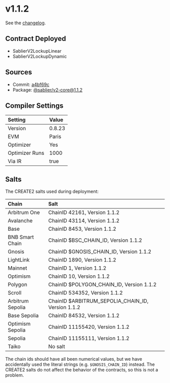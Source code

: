 # v1.1.2

See the [changelog](https://github.com/sablier-labs/v2-periphery/blob/main/CHANGELOG.md).

## Contract Deployed

- SablierV2LockupLinear
- SablierV2LockupDynamic

## Sources

- Commit: [a4bf69c](https://github.com/sablier-labs/v2-core/commit/a4bf69cf7024006b9a324eef433f20b74597eaaf)
- Package: [@sablier/v2-core@1.1.2](https://npmjs.com/package/@sablier/v2-core/v/1.1.2)

## Compiler Settings

| Setting        | Value  |
| :------------- | :----- |
| Version        | 0.8.23 |
| EVM            | Paris  |
| Optimizer      | Yes    |
| Optimizer Runs | 1000   |
| Via IR         | true   |

## Salts

The CREATE2 salts used during deployment:

| Chain            | Salt                                              |
| :--------------- | :------------------------------------------------ |
| Arbitrum One     | ChainID 42161, Version 1.1.2                      |
| Avalanche        | ChainID 43114, Version 1.1.2                      |
| Base             | ChainID 8453, Version 1.1.2                       |
| BNB Smart Chain  | ChainID $BSC_CHAIN_ID, Version 1.1.2              |
| Gnosis           | ChainID $GNOSIS_CHAIN_ID, Version 1.1.2           |
| LightLink        | ChainID 1890, Version 1.1.2                       |
| Mainnet          | ChainID 1, Version 1.1.2                          |
| Optimism         | ChainID 10, Version 1.1.2                         |
| Polygon          | ChainID $POLYGON_CHAIN_ID, Version 1.1.2          |
| Scroll           | ChainID 534352, Version 1.1.2                     |
| Arbitrum Sepolia | ChainID $ARBITRUM_SEPOLIA_CHAIN_ID, Version 1.1.2 |
| Base Sepolia     | ChainID 84532, Version 1.1.2                      |
| Optimism Sepolia | ChainID 11155420, Version 1.1.2                   |
| Sepolia          | ChainID 11155111, Version 1.1.2                   |
| Taiko            | No salt                                           |

The chain ids should have all been numerical values, but we have accidentally used the literal strings (e.g.
`$GNOSIS_CHAIN_ID`) instead. The CREATE2 salts do not affect the behavior of the contracts, so this is not a problem.
